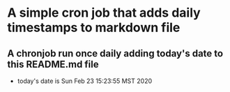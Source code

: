 A simple cron job that adds daily timestamps to markdown file
============================================================
## A chronjob run once daily adding today's date to this README.md file
* today's date is Sun Feb 23 15:23:55 MST 2020

